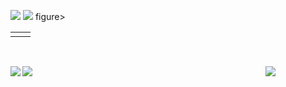 <figure class="half">
    <img src="https://user-images.githubusercontent.com/91285129/180361388-c308f65a-bf4a-4a46-9b4b-4d8fc0ddb48f.gif" aling='left'>
    <img src="https://user-images.githubusercontent.com/91285129/180357574-e537887b-4acc-4f9a-9b6c-2edbfe5ae01d.gif" aling='right'>
figure>

<table>
  <tr>
    <td><img alt="" src=https://user-images.githubusercontent.com/91285129/180361388-c308f65a-bf4a-4a46-9b4b-4d8fc0ddb48f.gif /></td><td><img alt="" src=https://user-images.githubusercontent.com/91285129/180357574-e537887b-4acc-4f9a-9b6c-2edbfe5ae01d.gif /></td>
  <tr>
</table>

<img alt="" src=https://user-images.githubusercontent.com/91285129/180361388-c308f65a-bf4a-4a46-9b4b-4d8fc0ddb48f.gif aling='left'/>
<img alt="" src=https://user-images.githubusercontent.com/91285129/180357574-e537887b-4acc-4f9a-9b6c-2edbfe5ae01d.gif aling='right'/>


<img align="left" src=https://user-images.githubusercontent.com/91285129/180361388-c308f65a-bf4a-4a46-9b4b-4d8fc0ddb48f.gif><img align="right" src=https://user-images.githubusercontent.com/91285129/180357574-e537887b-4acc-4f9a-9b6c-2edbfe5ae01d.gif>


<a href="[https://blog.naver.com/kge5087 url]" target="_blank"><img src="https://img.shields.io/badge/NAVER BLOG-03C75A?style=flat-square&logo=[4. BLOG]&logoColor=white"/></a>
